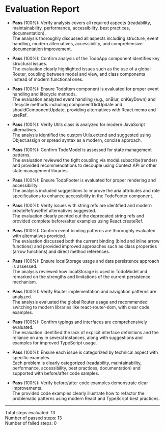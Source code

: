 # Evaluation Report

- **Pass** (100%): Verify analysis covers all required aspects (readability, maintainability, performance, accessibility, best practices, documentation).  
  The analysis thoroughly discussed all aspects including structure, event handling, modern alternatives, accessibility, and comprehensive documentation improvement.

- **Pass** (100%): Confirm analysis of the TodoApp component identifies key structural issues.  
  The evaluation clearly highlighted issues such as the use of a global Router, coupling between model and view, and class components instead of modern functional ones.

- **Pass** (100%): Ensure TodoItem component is evaluated for proper event handling and lifecycle methods.  
  The evaluation analyzed event handling (e.g., onBlur, onKeyDown) and lifecycle methods including componentDidUpdate and shouldComponentUpdate, providing alternatives with React.memo and useRef.

- **Pass** (100%): Verify Utils class is analyzed for modern JavaScript alternatives.  
  The analysis identified the custom Utils.extend and suggested using Object.assign or spread syntax as a modern, concise approach.

- **Pass** (100%): Confirm TodoModel is assessed for state management patterns.  
  The evaluation reviewed the tight coupling via model.subscribe(render) and provided recommendations to decouple using Context API or other state management libraries.

- **Pass** (100%): Ensure TodoFooter is evaluated for proper rendering and accessibility.  
  The analysis included suggestions to improve the aria attributes and role specifications to enhance accessibility in the TodoFooter component.

- **Pass** (100%): Verify issues with string refs are identified and modern createRef/useRef alternatives suggested.  
  The evaluation clearly pointed out the deprecated string refs and provided complete before/after examples using React.createRef.

- **Pass** (100%): Confirm event binding patterns are thoroughly evaluated with alternatives provided.  
  The evaluation discussed both the current binding (bind and inline arrow functions) and provided improved approaches such as class properties (arrow functions) and direct method references.

- **Pass** (100%): Ensure localStorage usage and data persistence approach is assessed.  
  The analysis reviewed how localStorage is used in TodoModel and remarked on the strengths and limitations of the current persistence mechanism.

- **Pass** (100%): Verify Router implementation and navigation patterns are analyzed.  
  The analysis evaluated the global Router usage and recommended switching to modern libraries like react-router-dom, with clear code examples.

- **Pass** (100%): Confirm typings and interfaces are comprehensively evaluated.  
  The evaluation identified the lack of explicit interface definitions and the reliance on any in several instances, along with suggestions and examples for improved TypeScript usage.

- **Pass** (100%): Ensure each issue is categorized by technical aspect with specific examples.  
  Each problem is clearly categorized (readability, maintainability, performance, accessibility, best practices, documentation) and supported with before/after code samples.

- **Pass** (100%): Verify before/after code examples demonstrate clear improvements.  
  The provided code examples clearly illustrate how to refactor the problematic patterns using modern React and TypeScript best practices.

---

Total steps evaluated: 13  
Number of passed steps: 13  
Number of failed steps: 0